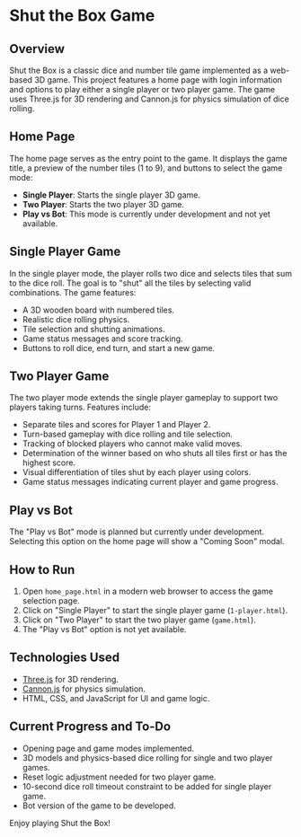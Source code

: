 # Shut the Box Game

## Overview
Shut the Box is a classic dice and number tile game implemented as a web-based 3D game. This project features a home page with login information and options to play either a single player or two player game. The game uses Three.js for 3D rendering and Cannon.js for physics simulation of dice rolling.

## Home Page
The home page serves as the entry point to the game. It displays the game title, a preview of the number tiles (1 to 9), and buttons to select the game mode:
- **Single Player**: Starts the single player 3D game.
- **Two Player**: Starts the two player 3D game.
- **Play vs Bot**: This mode is currently under development and not yet available.

## Single Player Game
In the single player mode, the player rolls two dice and selects tiles that sum to the dice roll. The goal is to "shut" all the tiles by selecting valid combinations. The game features:
- A 3D wooden board with numbered tiles.
- Realistic dice rolling physics.
- Tile selection and shutting animations.
- Game status messages and score tracking.
- Buttons to roll dice, end turn, and start a new game.

## Two Player Game
The two player mode extends the single player gameplay to support two players taking turns. Features include:
- Separate tiles and scores for Player 1 and Player 2.
- Turn-based gameplay with dice rolling and tile selection.
- Tracking of blocked players who cannot make valid moves.
- Determination of the winner based on who shuts all tiles first or has the highest score.
- Visual differentiation of tiles shut by each player using colors.
- Game status messages indicating current player and game progress.

## Play vs Bot
The "Play vs Bot" mode is planned but currently under development. Selecting this option on the home page will show a "Coming Soon" modal.

## How to Run
1. Open `home_page.html` in a modern web browser to access the game selection page.
2. Click on "Single Player" to start the single player game (`1-player.html`).
3. Click on "Two Player" to start the two player game (`game.html`).
4. The "Play vs Bot" option is not yet available.

## Technologies Used
- [Three.js](https://threejs.org/) for 3D rendering.
- [Cannon.js](https://schteppe.github.io/cannon.js/) for physics simulation.
- HTML, CSS, and JavaScript for UI and game logic.

## Current Progress and To-Do
- Opening page and game modes implemented.
- 3D models and physics-based dice rolling for single and two player games.
- Reset logic adjustment needed for two player game.
- 10-second dice roll timeout constraint to be added for single player game.
- Bot version of the game to be developed.

Enjoy playing Shut the Box!

